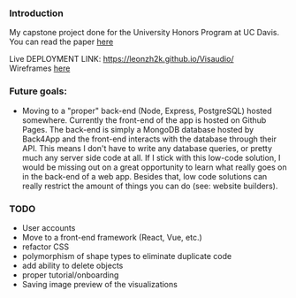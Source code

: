 ### Introduction
My capstone project done for the University Honors Program at UC Davis. 
You can read the paper <a href="https://leonzh2k.github.io/academic_papers/Visaudio_Project_Book.pdf" target="_blank">here</a>

Live DEPLOYMENT LINK: <a href="https://leonzh2k.github.io/Visaudio/" target="_blank">https://leonzh2k.github.io/Visaudio/</a>
<br>
Wireframes <a href="https://www.figma.com/file/Do7grHLNvjXHS0Z8w42YLX/Interactive-Design-Comp-(Copy)?node-id=0%3A1">here</a>

### Future goals:
- Moving to a "proper" back-end (Node, Express, PostgreSQL) hosted somewhere. Currently the front-end of the app is hosted on Github Pages. The back-end is simply a MongoDB database hosted by Back4App and the front-end interacts with the database through their API. This means I don't have to write any database queries, or pretty much any server side code at all. If I stick with this low-code solution, I would be missing out on a great opportunity to learn what really goes on in the back-end of a web app. Besides that, low code solutions can really restrict the amount of things you can do (see: website builders). 

### TODO
- User accounts
- Move to a front-end framework (React, Vue, etc.)
- refactor CSS
- polymorphism of shape types to eliminate duplicate code
- add ability to delete objects
- proper tutorial/onboarding
- Saving image preview of the visualizations
